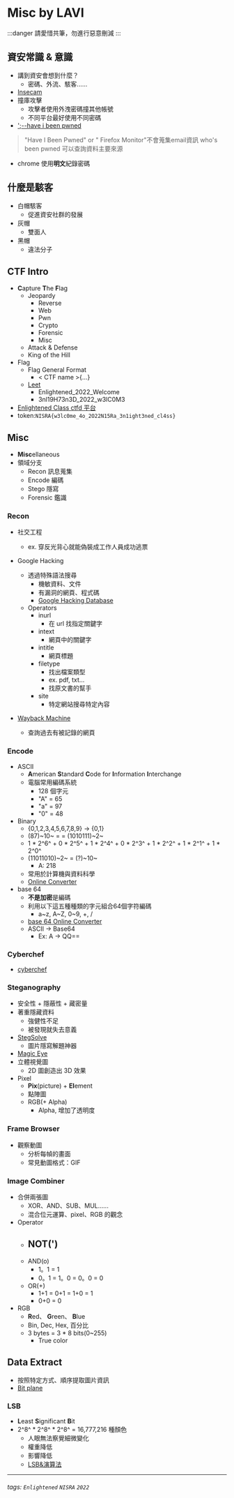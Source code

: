 # Misc by LAVI

:::danger
請愛惜共筆，勿進行惡意刪減
:::

## 資安常識 & 意識
- 講到資安會想到什麼？
    - 密碼、外流、駭客......
- [Insecam](http://www.insecam.org/)
- 撞庫攻擊
    - 攻擊者使用外洩密碼撞其他帳號
	- 不同平台最好使用不同密碼
- [';--have i been pwned](https://haveibeenpwned.com/)
> "Have I Been Pwned" or " Firefox Monitor"不會蒐集email資訊
> who's been pwned 可以查詢資料主要來源
- chrome 使用**明文**紀錄密碼

## 什麼是駭客
- 白帽駭客
	- 促進資安社群的發展
- 灰帽
	- 雙面人
- 黑帽
	- 違法分子

## CTF Intro
- **C**apture **T**he **F**lag
	- Jeopardy
		- Reverse
		- Web
		- Pwn
		- Crypto
		- Forensic
		- Misc
	- Attack & Defense
    - King of the Hill
- Flag
	- Flag General Format
		- < CTF name >{...}
    - [Leet](https://zh.wikipedia.org/wiki/Leet)
        - Enlightened_2022_Welcome
        - 3nl19H73n3D_2022_w3lC0M3
- [Enlightened Class ctfd 平台](https://class.nisra.net/)
- token:``NISRA{w3lc0me_4o_2O22N15Ra_3n1ight3ned_cl4ss}``
## Misc
- **Misc**ellaneous
- 領域分支
	- Recon 訊息蒐集
	- Encode 編碼
	- Stego 隱寫
	- Forensic 鑑識
### Recon
- 社交工程
	- ex. 穿反光背心就能偽裝成工作人員成功逃票
- Google Hacking 
	- 透過特殊語法搜尋
		- 機敏資料、文件
		- 有漏洞的網頁、程式碼
		- [Google Hacking Database](https://www.exploit-db.com/google-hacking-database)
	- Operators
		- inurl
		    - 在 url 找指定關鍵字
		- intext
			- 網頁中的關鍵字
		- intitle
			- 網頁標題
		- filetype
			- 找出檔案類型
			- ex. pdf, txt...
			- 找原文書的幫手
		- site
		    - 特定網站搜尋特定內容

- [Wayback Machine](https://archive.org/web/)
	- 查詢過去有被記錄的網頁

### Encode
- ASCII
	- **A**merican **S**tandard **C**ode for **I**nformation **I**nterchange
	- 電腦常用編碼系統
		- 128 個字元
        - "A" = 65
		- "a" = 97
		- "0" = 48
- Binary
	- {0,1,2,3,4,5,6,7,8,9} -> {0,1}
	- (87)~10~  = = (1010111)~2~
	- 1 * 2^6^ + 0 * 2^5^ + 1 * 2^4^ + 0 * 2^3^ + 1 * 2^2^ + 1 * 2^1^ + 1 * 2^0^
    - (11011010)~2~ = (?)~10~
		- A: 218
    - 常用於計算機與資料科學
	- [Online Converter](https://www.binaryhexconverter.com/decimal-to-binary-converter)
- base 64
	- **不是加密**是編碼
    - 利用以下這五種種類的字元組合64個字符編碼
		- a~z, A~Z, 0~9, +, /
	- [base 64 Online Converter](https://www.base64decode.org/)
    - ASCII -> Base64
        - Ex: A -> QQ== 
### Cyberchef
- [cyberchef](https://gchq.github.io/CyberChef/)
### Steganography
- 安全性 + 隱蔽性 + 藏密量
- 著重隱藏資料
    - 強健性不足
    - 被發現就失去意義
- [StegSolve](http://www.caesum.com/handbook/Stegsolve.jar)
    - 圖片隱寫解題神器
- [Magic Eye](https://magiceye.ecksdee.co.uk/)
- 立體視覺圖
	- 2D 圖創造出 3D 效果
- Pixel
    - **Pix**(picture) + **El**ement 
	- 點陣圖
	- RGB(+ Alpha)
		- Alpha, 增加了透明度
### Frame Browser
- 觀察動圖
	- 分析每幀的畫面
	- 常見動圖格式：GIF
### Image Combiner
- 合併兩張圖
	- XOR、AND、SUB、MUL......
	- 混合位元運算、pixel、RGB 的觀念
- Operator
	- NOT(')
		- 
	- AND(o)
		- 1。1 = 1
		- 0。1 = 1。0 = 0。0 = 0
	- OR(+)
		- 1+1 = 0+1 = 1+0 = 1
		- 0+0 = 0
- RGB
	- **R**ed、 **G**reen、 **B**lue
	- Bin, Dec, Hex, 百分比
	- 3 bytes = 3 * 8 bits(0~255)
		- True color

## Data Extract
- 按照特定方式、順序提取圖片資訊
- [Bit plane](https://en.wikipedia.org/wiki/Bit_plane)


### LSB
- **L**east **S**ignificant **B**it
- 2^8^ * 2^8^ * 2^8^ = 16,777,216 種顏色
	- 人眼無法察覺細微變化
	- 權重降低
	- 影響降低
	- [LSB&演算法](http://ir.lib.pccu.edu.tw/retrieve/47927/129-3gsweb.pdf)



---
###### tags: `Enlightened` `NISRA` `2022`

<style>
    .navbar-brand:before {
        content: ' NISRA × ';
        padding-left: 1.7em;
        background-image: url(https://i.imgur.com/ue2XHqP.png);
        background-repeat: no-repeat;
        background-size: contain;
    }
    .navbar-brand > .fa-file-text {
        padding-left: 0.1em;
        display: none;
    }
</style>
